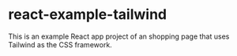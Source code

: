 # react-example-tailwind

This is an example React app project of an shopping page that uses Tailwind as the CSS framework. 
